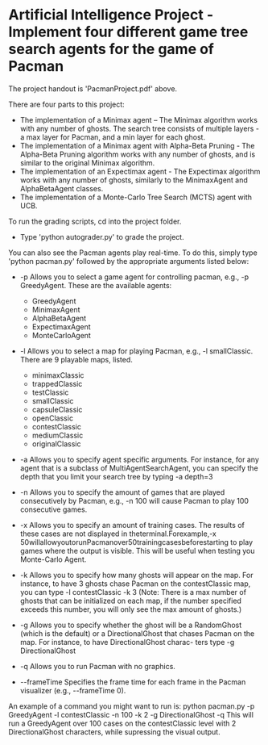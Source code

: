 # Artificial Intelligence Project - Implement four different game tree search agents for the game of Pacman

The project handout is 'PacmanProject.pdf' above.

There are four parts to this project:
* The implementation of a Minimax agent – The Minimax algorithm works with any number of ghosts. The search tree consists of multiple layers - a max layer for Pacman, and a min layer for each ghost.
* The implementation of a Minimax agent with Alpha-Beta Pruning - The Alpha-Beta Pruning algorithm works with any number of ghosts, and is similar to the original Minimax algorithm.
* The implementation of an Expectimax agent - The Expectimax algorithm works with any number of ghosts, similarly to the MinimaxAgent and AlphaBetaAgent classes.
* The implementation of a Monte-Carlo Tree Search (MCTS) agent with UCB.

To run the grading scripts, cd into the project folder. 
* Type 'python autograder.py' to grade the project.

You can also see the Pacman agents play real-time. To do this, simply type 'python pacman.py' followed by the appropriate arguments listed below:

* -p Allows you to select a game agent for controlling pacman, e.g., -p GreedyAgent. These are the available agents:
    * GreedyAgent
    * MinimaxAgent
    * AlphaBetaAgent
    * ExpectimaxAgent
    * MonteCarloAgent

* -l Allows you to select a map for playing Pacman, e.g., -l smallClassic. There are 9 playable maps, listed.
    * minimaxClassic
    * trappedClassic
    * testClassic
    * smallClassic
    * capsuleClassic
    * openClassic
    * contestClassic
    * mediumClassic
    * originalClassic

* -a Allows you to specify agent specific arguments. For instance, for any agent that is a subclass of MultiAgentSearchAgent, you can specify the depth that you limit your search tree by typing -a depth=3

* -n Allows you to specify the amount of games that are played consecutively by Pacman, e.g., -n 100 will cause Pacman to play 100 consecutive games.

* -x Allows you to specify an amount of training cases. The results of these cases are not displayed in theterminal.Forexample,-x 50willallowyoutorunPacmanover50trainingcasesbeforestarting to play games where the output is visible. This will be useful when testing you Monte-Carlo Agent.

* -k Allows you to specify how many ghosts will appear on the map. For instance, to have 3 ghosts chase Pacman on the contestClassic map, you can type -l contestClassic -k 3 (Note: There is a max number of ghosts that can be initialized on each map, if the number specified exceeds this number, you will only see the max amount of ghosts.)

* -g Allows you to specify whether the ghost will be a RandomGhost (which is the default) or a DirectionalGhost that chases Pacman on the map. For instance, to have DirectionalGhost charac- ters type -g DirectionalGhost

* -q Allows you to run Pacman with no graphics.

* --frameTime Specifies the frame time for each frame in the Pacman visualizer (e.g., --frameTime 0).

An example of a command you might want to run is:
python pacman.py -p GreedyAgent -l contestClassic -n 100 -k 2 -g DirectionalGhost -q 
This will run a GreedyAgent over 100 cases on the contestClassic level with 2 DirectionalGhost characters, while supressing the visual output.

